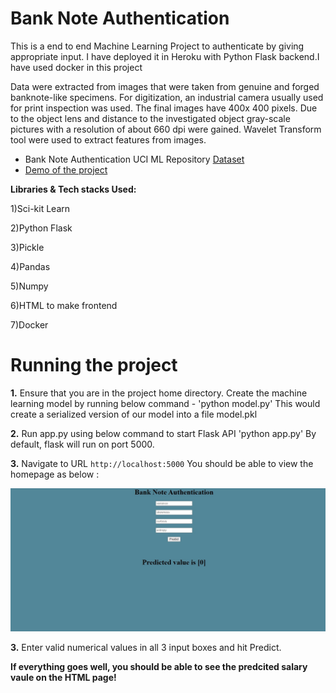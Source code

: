 # Bank Note Authentication
This is a end to end Machine Learning Project to authenticate by giving appropriate input. I have deployed it in Heroku with Python Flask backend.I have used docker in this     project

Data were extracted from images that were taken from genuine and forged banknote-like specimens. For digitization, an industrial camera usually used for print inspection was used. The final images have 400x 400 pixels. Due to the object lens and distance to the investigated object gray-scale pictures with a resolution of about 660 dpi were gained. Wavelet Transform tool were used to extract features from images.


 - Bank Note Authentication UCI ML Repository [Dataset](https://www.kaggle.com/ritesaluja/bank-note-authentication-uci-data)
 - [Demo of the project](https://fakecurrency.herokuapp.com/)
 
**Libraries & Tech stacks Used:**

1)Sci-kit Learn

2)Python Flask

3)Pickle

4)Pandas

5)Numpy

6)HTML to make frontend

7)Docker

# Running the project

**1.** Ensure that you are in the project home directory. Create the machine learning model by running below command -
'python model.py'
This would create a serialized version of our model into a file model.pkl

**2.** Run app.py using below command to start Flask API
'python app.py'
By default, flask will run on port 5000.

**3.** Navigate to URL `http://localhost:5000`
You should be able to view the homepage as below : 

![](demo.jpg)

**3.** Enter valid numerical values in all 3 input boxes and hit Predict.

**If everything goes well, you should be able to see the predcited salary vaule on the HTML page!**



